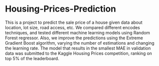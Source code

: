 # Housing-Prices-Prediction
This is a project to predict the sale price of a house given data about location, lot size,  road access, etc. We compared different encodes techniques, and tested different machine learning models using Random Forest regressor. Also, we improve the predictions using the Extreme Gradient Boost algorithm, varying the number of estimations and changing the learning rate. The model that results in the smallest MAE in validation data was submitted to the Kaggle Housing Prices competition, ranking on top 5% of the leaderboard.
